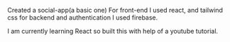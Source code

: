 Created a social-app(a basic one) 
For front-end I used react, and tailwind css
for backend and authentication I used firebase.

I am currently learning React so built this with help of a youtube tutorial.
